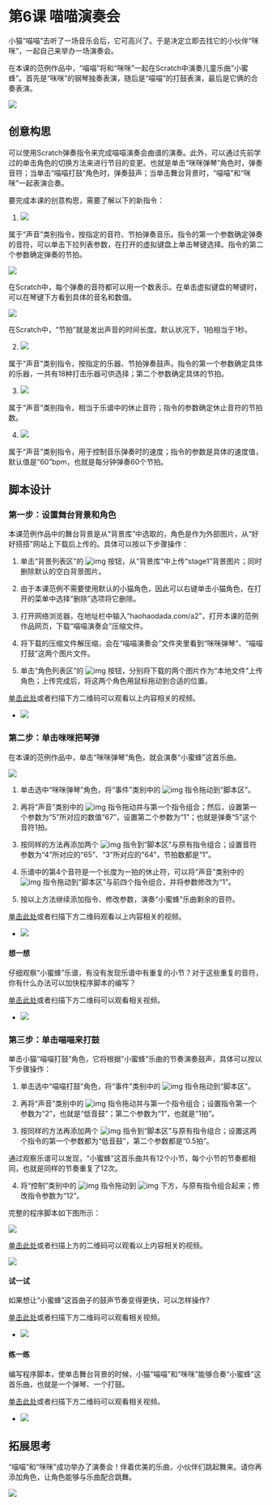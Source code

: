 # 第6课  喵喵演奏会



小猫“喵喵”去听了一场音乐会后，它可高兴了。于是决定立即去找它的小伙伴“咪咪”，一起自己来举办一场演奏会。

在本课的范例作品中，“喵喵”将和“咪咪”一起在Scratch中演奏儿童乐曲“小蜜蜂”。首先是“咪咪”的钢琴独奏表演，随后是“喵喵”的打鼓表演，最后是它俩的合奏表演。

![](../../.gitbook/assets/scratch6-0.png)





## 创意构思

可以使用Scratch弹奏指令来完成喵喵演奏会曲谱的演奏。此外，可以通过先前学过的单击角色的切换方法来进行节目的变更。也就是单击“咪咪弹琴”角色时，弹奏音符；当单击“喵喵打鼓”角色时，弹奏鼓声；当单击舞台背景时，“喵喵”和“咪咪”一起表演合奏。



要完成本课的创意构思，需要了解以下的新指令：

1. ![](../../.gitbook/assets/scratch6-1.png) 

属于“声音”类别指令，按指定的音符、节拍弹奏音乐。指令的第一个参数确定弹奏的音符，可以单击下拉列表参数，在打开的虚拟键盘上单击琴键选择。指令的第二个参数确定弹奏的节拍。

![](../../.gitbook/assets/scratch6-2.png)

在Scratch中，每个弹奏的音符都可以用一个数表示。在单击虚拟键盘的琴键时，可以在琴键下方看到具体的音名和数值。

![](../../.gitbook/assets/scratch6-2b.png)

在Scratch中，“节拍”就是发出声音的时间长度。默认状况下，1拍相当于1秒。



2. ![](../../.gitbook/assets/scratch6-3.png) 

属于“声音”类别指令，按指定的乐器、节拍弹奏鼓声。指令的第一个参数确定具体的乐器，一共有18种打击乐器可供选择；第二个参数确定具体的节拍。



3. ![](../../.gitbook/assets/scratch6-4.png) 

属于“声音”类别指令，相当于乐谱中的休止音符；指令的参数确定休止音符的节拍数。



4. ![](../../.gitbook/assets/scratch6-5.png) 

属于“声音”类别指令，用于控制音乐弹奏时的速度；指令的参数是具体的速度值，默认值是“60”bpm，也就是每分钟弹奏60个节拍。





## 脚本设计

### 第一步：设置舞台背景和角色

本课范例作品中的舞台背景是从“背景库”中选取的，角色是作为外部图片，从“好好搭搭”网站上下载后上传的。具体可以按以下步骤操作：

1. 单击“背景列表区”的 ![img](img/2-5.png) 按钮，从“背景库”中上传“stage1”背景图片；同时删除默认的空白背景图片。


2. 由于本课范例不需要使用默认的小猫角色，因此可以右键单击小猫角色，在打开的菜单中选择“删除”选项将它删除。


3. 打开网络浏览器，在地址栏中输入“haohaodada.com/a2”，打开本课的范例作品网页，下载“喵喵演奏会”压缩文件。


4. 将下载的压缩文件解压缩，会在“喵喵演奏会”文件夹里看到“咪咪弹琴”、“喵喵打鼓”这两个图片文件。
5. 单击“角色列表区”的 ![img](img/3-6.png) 按钮，分别将下载的两个图片作为“本地文件”上传角色；上传完成后，将这两个角色用鼠标拖动到合适的位置。



[单击此处](http://haohaodada.com/video/a20601.php)或者扫描下方二维码可以观看以上内容相关的视频。

* ![](../../.gitbook/assets/a20601.png) 


#### 




### 第二步：单击咪咪把琴弹

在本课的范例作品中，单击“咪咪弹琴”角色，就会演奏“小蜜蜂”这首乐曲。

![](../../.gitbook/assets/scratch6-6.png)



1. 单击选中“咪咪弹琴”角色，将“事件”类别中的 ![img](img/5-1.png) 指令拖动到“脚本区”。


2. 再将“声音”类别中的 ![img](img/6-1.png) 指令拖动并与第一个指令组合；然后，设置第一个参数为“5”所对应的数值“67”，设置第二个参数为“1”；也就是弹奏“5”这个音符1拍。


3. 按同样的方法再添加两个 ![img](img/6-1.png) 指令到“脚本区”与原有指令组合；设置音符参数为“4”所对应的“65”、“3”所对应的“64”，节拍数都是“1”。


4. 乐谱中的第4个音符是一个长度为一拍的休止符，可以将“声音”类别中的 ![img](img/6-4.png) 指令拖动到“脚本区”与前四个指令组合，并将参数修改为“1”。
5. 按以上方法继续添加指令、修改参数，演奏“小蜜蜂”乐曲剩余的音符。





[单击此处](http://haohaodada.com/video/a20602.php)或者扫描下方二维码观看以上内容相关的视频。

* ![](../../.gitbook/assets/a20602.png) 





 #### 想一想

 仔细观察“小蜜蜂”乐谱，有没有发现乐谱中有重复的小节？对于这些重复的音符，你有什么办法可以加快程序脚本的编写？

 [单击此处](http://haohaodada.com/video/a20603.php)或者扫描下方二维码可以观看相关视频。

- ![](../../.gitbook/assets/a20603.png) 





### 第三步：单击喵喵来打鼓

单击小猫“喵喵打鼓”角色，它将根据“小蜜蜂”乐曲的节奏演奏鼓声，具体可以按以下步骤操作：

1. 单击选中“喵喵打鼓”角色，将“事件”类别中的 ![img](img/5-1.png) 指令拖动到“脚本区”。


2. 再将“声音”类别中的 ![img](img/6-3.png) 指令拖动并与第一个指令组合；设置指令第一个参数为“2”，也就是“低音鼓”；第二个参数为“1”，也就是“1拍”。


3. 按同样的方法再添加两个 ![img](img/6-3.png) 指令到“脚本区”与原有指令组合；设置这两个指令的第一个参数都为“低音鼓”，第二个参数都是“0.5拍”。

通过观察乐谱可以发现，“小蜜蜂”这首乐曲共有12个小节，每个小节的节奏都相同，也就是同样的节奏重复了12次。

4. 将“控制”类别中的 ![img](img/4-3.png) 指令拖动到 ![img](img/5-1.png) 下方，与原有指令组合起来；修改指令参数为“12”。

完整的程序脚本如下图所示：

![](../../.gitbook/assets/scratch6-7.png)



[单击此处](http://haohaodada.com/video/a20604.php)或者扫描上方的二维码可以观看以上内容相关的视频。

![](../../.gitbook/assets/a20604.png) 




 #### 试一试

 如果想让“小蜜蜂”这首曲子的鼓声节奏变得更快，可以怎样操作?

 [单击此处](http://haohaodada.com/video/a20605.php)或者扫描下方二维码可以观看相关视频。

- ![](../../.gitbook/assets/a20605.png) 






 #### 练一练

 编写程序脚本，使单击舞台背景的时候，小猫“喵喵”和“咪咪”能够合奏“小蜜蜂”这首乐曲，也就是一个弹琴、一个打鼓。

 [单击此处](http://haohaodada.com/video/a20606.php)或者扫描下方二维码可以观看相关视频。

- ![](../../.gitbook/assets/a20606.png) 





## 拓展思考

“喵喵”和“咪咪”成功举办了演奏会！伴着优美的乐曲，小伙伴们跳起舞来。请你再添加角色，让角色能够与乐曲配合跳舞。

![](../../.gitbook/assets/scratch6-8.png)